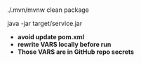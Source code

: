 # 
./.mvn/mvnw clean package

java -jar target/service.jar

- **avoid update pom.xml**
- **rewrite __VARS__ locally before run**
- **Those __VARS__ are in GitHub repo secrets**
